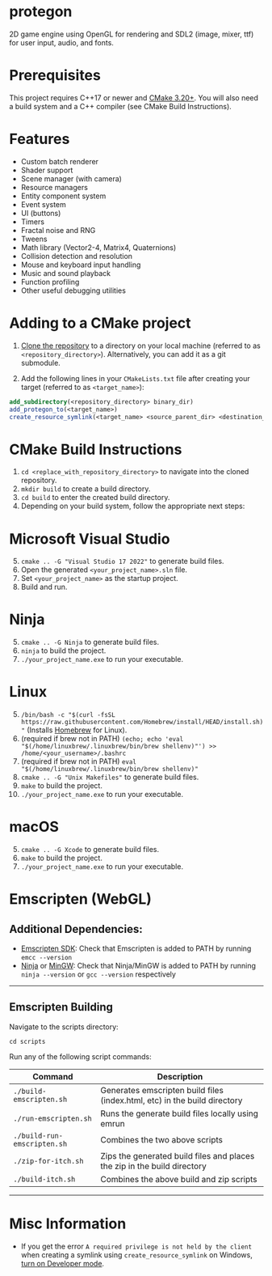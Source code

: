 # protegon

2D game engine using OpenGL for rendering and SDL2 (image, mixer, ttf) for user input, audio, and fonts.

# Prerequisites

This project requires C++17 or newer and [CMake 3.20+](https://cmake.org/download/).
You will also need a build system and a C++ compiler (see CMake Build Instructions).

# Features

- Custom batch renderer
- Shader support
- Scene manager (with camera)
- Resource managers
- Entity component system
- Event system
- UI (buttons)
- Timers
- Fractal noise and RNG
- Tweens
- Math library (Vector2-4, Matrix4, Quaternions)
- Collision detection and resolution
- Mouse and keyboard input handling
- Music and sound playback
- Function profiling
- Other useful debugging utilities

# Adding to a CMake project

1. [Clone the repository](https://docs.github.com/en/repositories/creating-and-managing-repositories/cloning-a-repository) to a directory on your local machine (referred to as `<repository_directory>`). Alternatively, you can add it as a git submodule.

2. Add the following lines in your `CMakeLists.txt` file after creating your target (referred to as `<target_name>`):

```cmake
add_subdirectory(<repository_directory> binary_dir)
add_protegon_to(<target_name>)
create_resource_symlink(<target_name> <source_parent_dir> <destination_parent_dir> <directory_name>) // (optional for creating a symlink for the resources folder)
```

# CMake Build Instructions

1. `cd <replace_with_repository_directory>` to navigate into the cloned repository.
2. `mkdir build` to create a build directory.
3. `cd build` to enter the created build directory.
4. Depending on your build system, follow the appropriate next steps:

# Microsoft Visual Studio

5. `cmake .. -G "Visual Studio 17 2022"` to generate build files.
6. Open the generated `<your_project_name>.sln` file.
7. Set `<your_project_name>` as the startup project.
8. Build and run.

# Ninja

5. `cmake .. -G Ninja` to generate build files.
6. `ninja` to build the project.
7. `./your_project_name.exe` to run your executable.

# Linux

5. `/bin/bash -c "$(curl -fsSL https://raw.githubusercontent.com/Homebrew/install/HEAD/install.sh)"` (Installs [Homebrew](https://brew.sh/) for Linux).
6. (required if brew not in PATH) `(echo; echo 'eval "$(/home/linuxbrew/.linuxbrew/bin/brew shellenv)"') >> /home/<your_username>/.bashrc`
7. (required if brew not in PATH) `eval "$(/home/linuxbrew/.linuxbrew/bin/brew shellenv)"`
8. `cmake .. -G "Unix Makefiles"` to generate build files.
9. `make` to build the project.
10. `./your_project_name.exe` to run your executable.

# macOS

5. `cmake .. -G Xcode` to generate build files.
6. `make` to build the project.
7. `./your_project_name.exe` to run your executable.

# Emscripten (WebGL)

## Additional Dependencies:

- [Emscripten SDK](https://emscripten.org/): Check that Emscripten is added to PATH by running `emcc --version`
- [Ninja](https://ninja-build.org/) or [MinGW](https://www.mingw-w64.org/): Check that Ninja/MinGW is added to PATH by running `ninja --version` or `gcc --version` respectively

---

## Emscripten Building

Navigate to the scripts directory:

`cd scripts`

Run any of the following script commands:

| Command                     | Description                                                               |
| --------------------------- | ------------------------------------------------------------------------- |
| `./build-emscripten.sh`     | Generates emscripten build files (index.html, etc) in the build directory |
| `./run-emscripten.sh`       | Runs the generate build files locally using emrun                         |
| `./build-run-emscripten.sh` | Combines the two above scripts                                            |
| `./zip-for-itch.sh`         | Zips the generated build files and places the zip in the build directory  |
| `./build-itch.sh`           | Combines the above build and zip scripts                                  |

---

# Misc Information

- If you get the error `A required privilege is not held by the client` when creating a symlink using `create_resource_symlink` on Windows, [turn on Developer mode](https://learn.microsoft.com/en-us/windows/apps/get-started/enable-your-device-for-development).
